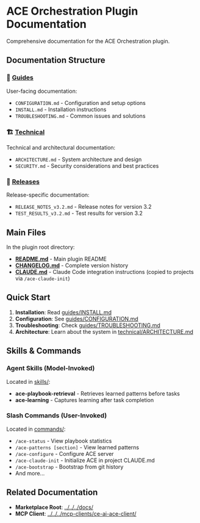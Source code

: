 # ACE Orchestration Plugin Documentation

Comprehensive documentation for the ACE Orchestration plugin.

## Documentation Structure

### 📖 [Guides](./guides/)
User-facing documentation:
- `CONFIGURATION.md` - Configuration and setup options
- `INSTALL.md` - Installation instructions
- `TROUBLESHOOTING.md` - Common issues and solutions

### 🏗️ [Technical](./technical/)
Technical and architectural documentation:
- `ARCHITECTURE.md` - System architecture and design
- `SECURITY.md` - Security considerations and best practices

### 🎉 [Releases](./releases/)
Release-specific documentation:
- `RELEASE_NOTES_v3.2.md` - Release notes for version 3.2
- `TEST_RESULTS_v3.2.md` - Test results for version 3.2

## Main Files

In the plugin root directory:

- **[README.md](../README.md)** - Main plugin README
- **[CHANGELOG.md](../CHANGELOG.md)** - Complete version history
- **[CLAUDE.md](../CLAUDE.md)** - Claude Code integration instructions (copied to projects via `/ace-claude-init`)

## Quick Start

1. **Installation**: Read [guides/INSTALL.md](./guides/INSTALL.md)
2. **Configuration**: See [guides/CONFIGURATION.md](./guides/CONFIGURATION.md)
3. **Troubleshooting**: Check [guides/TROUBLESHOOTING.md](./guides/TROUBLESHOOTING.md)
4. **Architecture**: Learn about the system in [technical/ARCHITECTURE.md](./technical/ARCHITECTURE.md)

## Skills & Commands

### Agent Skills (Model-Invoked)

Located in [skills/](../skills/):
- **ace-playbook-retrieval** - Retrieves learned patterns before tasks
- **ace-learning** - Captures learning after task completion

### Slash Commands (User-Invoked)

Located in [commands/](../commands/):
- `/ace-status` - View playbook statistics
- `/ace-patterns [section]` - View learned patterns
- `/ace-configure` - Configure ACE server
- `/ace-claude-init` - Initialize ACE in project CLAUDE.md
- `/ace-bootstrap` - Bootstrap from git history
- And more...

## Related Documentation

- **Marketplace Root**: [../../../docs/](../../../docs/)
- **MCP Client**: [../../../mcp-clients/ce-ai-ace-client/](../../../mcp-clients/ce-ai-ace-client/)
